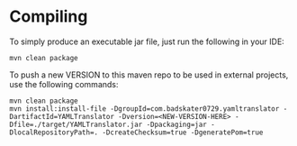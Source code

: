 # Compiling

To simply produce an executable jar file, just run the following in your IDE:

```
mvn clean package
```

To push a new VERSION to this maven repo to be used in external projects, use the following commands:
```
mvn clean package
mvn install:install-file -DgroupId=com.badskater0729.yamltranslator -DartifactId=YAMLTranslator -Dversion=<NEW-VERSION-HERE> -Dfile=./target/YAMLTranslator.jar -Dpackaging=jar -DlocalRepositoryPath=. -DcreateChecksum=true -DgeneratePom=true
```